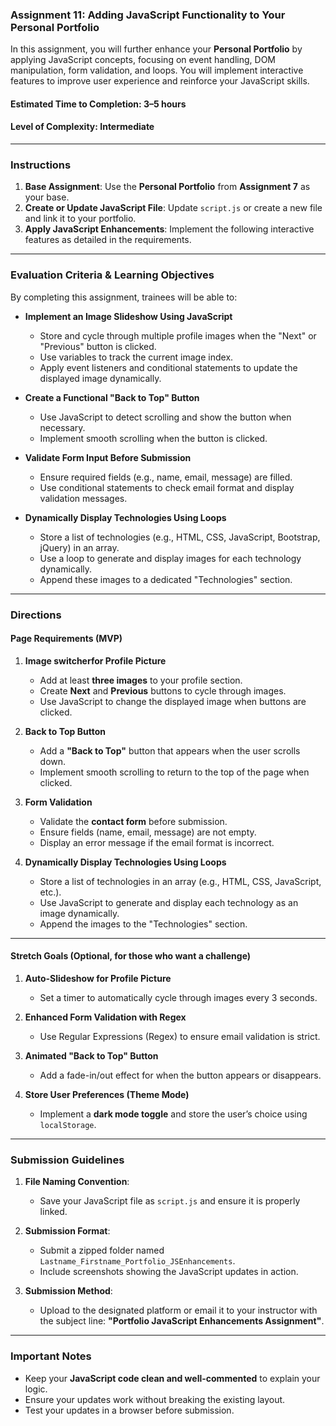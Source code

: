 ### **Assignment 11: Adding JavaScript Functionality to Your Personal Portfolio**  

In this assignment, you will further enhance your **Personal Portfolio** by applying JavaScript concepts, focusing on event handling, DOM manipulation, form validation, and loops. You will implement interactive features to improve user experience and reinforce your JavaScript skills.  

#### **Estimated Time to Completion:** 3–5 hours  
#### **Level of Complexity:** Intermediate  

---  

### **Instructions**  

1. **Base Assignment**: Use the **Personal Portfolio** from **Assignment 7** as your base.
2. **Create or Update JavaScript File**: Update `script.js` or create a new file and link it to your portfolio.
3. **Apply JavaScript Enhancements**: Implement the following interactive features as detailed in the requirements.  

---  

### **Evaluation Criteria & Learning Objectives**  

By completing this assignment, trainees will be able to:  

- **Implement an Image Slideshow Using JavaScript**  
  - Store and cycle through multiple profile images when the "Next" or "Previous" button is clicked.  
  - Use variables to track the current image index.  
  - Apply event listeners and conditional statements to update the displayed image dynamically.  

- **Create a Functional "Back to Top" Button**  
  - Use JavaScript to detect scrolling and show the button when necessary.  
  - Implement smooth scrolling when the button is clicked.  

- **Validate Form Input Before Submission**  
  - Ensure required fields (e.g., name, email, message) are filled.  
  - Use conditional statements to check email format and display validation messages.  

- **Dynamically Display Technologies Using Loops**  
  - Store a list of technologies (e.g., HTML, CSS, JavaScript, Bootstrap, jQuery) in an array.  
  - Use a loop to generate and display images for each technology dynamically.  
  - Append these images to a dedicated "Technologies" section.  

---  

### **Directions**  

#### **Page Requirements (MVP)**  

1. **Image switcherfor Profile Picture**  
   - Add at least **three images** to your profile section.  
   - Create **Next** and **Previous** buttons to cycle through images.  
   - Use JavaScript to change the displayed image when buttons are clicked.  

2. **Back to Top Button**  
   - Add a **"Back to Top"** button that appears when the user scrolls down.  
   - Implement smooth scrolling to return to the top of the page when clicked.  

3. **Form Validation**  
   - Validate the **contact form** before submission.  
   - Ensure fields (name, email, message) are not empty.  
   - Display an error message if the email format is incorrect.  

4. **Dynamically Display Technologies Using Loops**  
   - Store a list of technologies in an array (e.g., HTML, CSS, JavaScript, etc.).  
   - Use JavaScript to generate and display each technology as an image dynamically.  
   - Append the images to the "Technologies" section.  

---  

#### **Stretch Goals (Optional, for those who want a challenge)**  

1. **Auto-Slideshow for Profile Picture**  
   - Set a timer to automatically cycle through images every 3 seconds.  

2. **Enhanced Form Validation with Regex**  
   - Use Regular Expressions (Regex) to ensure email validation is strict.  

3. **Animated "Back to Top" Button**  
   - Add a fade-in/out effect for when the button appears or disappears.  

4. **Store User Preferences (Theme Mode)**  
   - Implement a **dark mode toggle** and store the user’s choice using `localStorage`.  

---  

### **Submission Guidelines**  

1. **File Naming Convention**:  
   - Save your JavaScript file as `script.js` and ensure it is properly linked.  

2. **Submission Format**:  
   - Submit a zipped folder named `Lastname_Firstname_Portfolio_JSEnhancements`.  
   - Include screenshots showing the JavaScript updates in action.  

3. **Submission Method**:  
   - Upload to the designated platform or email it to your instructor with the subject line: **"Portfolio JavaScript Enhancements Assignment"**.  

---  

### **Important Notes**  

- Keep your **JavaScript code clean and well-commented** to explain your logic.  
- Ensure your updates work without breaking the existing layout.  
- Test your updates in a browser before submission.  


